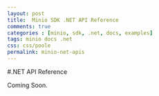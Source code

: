```yaml
---
layout: post
title:  Minio SDK .NET API Reference 
comments: true
categories : [minio, sdk, .net, docs, examples]
tags: minio docs .net
css: css/poole
permalink: minio-net-apis
---
```

#.NET API Reference


 Coming Soon.